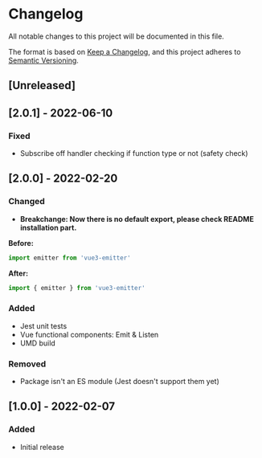 # Changelog

All notable changes to this project will be documented in this file.

The format is based on [Keep a Changelog](https://keepachangelog.com/en/1.0.0/),
and this project adheres to [Semantic Versioning](https://semver.org/spec/v2.0.0.html).

## [Unreleased]

## [2.0.1] - 2022-06-10

### Fixed

- Subscribe off handler checking if function type or not (safety check)

## [2.0.0] - 2022-02-20

### Changed

- **Breakchange: Now there is no default export, please check README installation part.**

**Before:**

```js
import emitter from 'vue3-emitter'
```

**After:**

```js
import { emitter } from 'vue3-emitter'
```

### Added

- Jest unit tests
- Vue functional components: Emit & Listen
- UMD build

### Removed

- Package isn't an ES module (Jest doesn't support them yet)

## [1.0.0] - 2022-02-07

### Added

- Initial release
